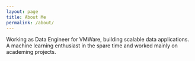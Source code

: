 ```yaml
---
layout: page
title: About Me
permalink: /about/
---
```

Working as Data Engineer for VMWare, building scalable data applications. A machine learning enthusiast in the spare time and worked mainly on academing projects.
